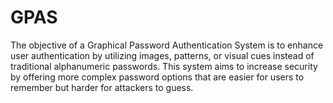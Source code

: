 # GPAS
The objective of a Graphical Password Authentication System is to enhance user authentication by utilizing images, patterns, or visual cues instead of traditional alphanumeric passwords. This system aims to increase security by offering more complex password options that are easier for users to remember but harder for attackers to guess. 
